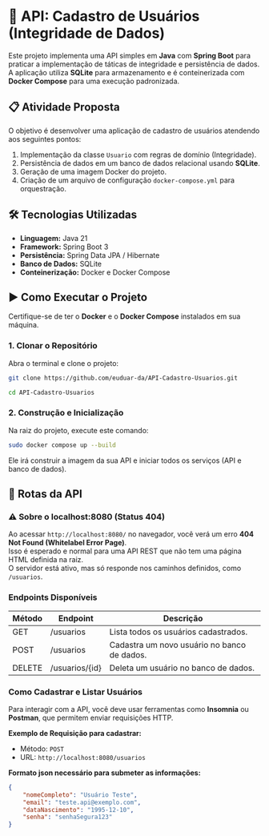# 🚀 API: Cadastro de Usuários (Integridade de Dados)

Este projeto implementa uma API simples em **Java** com **Spring Boot** para praticar a implementação de táticas de integridade e persistência de dados. A aplicação utiliza **SQLite** para armazenamento e é conteinerizada com **Docker Compose** para uma execução padronizada.

## 📋 Atividade Proposta

O objetivo é desenvolver uma aplicação de cadastro de usuários atendendo aos seguintes pontos:

1.  Implementação da classe `Usuario` com regras de domínio (Integridade).
2.  Persistência de dados em um banco de dados relacional usando **SQLite**.
3.  Geração de uma imagem Docker do projeto.
4.  Criação de um arquivo de configuração `docker-compose.yml` para orquestração.

## 🛠️ Tecnologias Utilizadas

* **Linguagem:** Java 21
* **Framework:** Spring Boot 3
* **Persistência:** Spring Data JPA / Hibernate
* **Banco de Dados:** SQLite 
* **Conteinerização:** Docker e Docker Compose

## ▶️ Como Executar o Projeto

Certifique-se de ter o **Docker** e o **Docker Compose** instalados em sua máquina.

### 1. Clonar o Repositório

Abra o terminal e clone o projeto:

```bash
git clone https://github.com/euduar-da/API-Cadastro-Usuarios.git

cd API-Cadastro-Usuarios
```

### 2. Construção e Inicialização

Na raiz do projeto, execute este comando:

```bash
sudo docker compose up --build
```
Ele irá construir a imagem da sua API e iniciar todos os serviços (API e banco de dados).

## 🧭 Rotas da API

### ⚠️ Sobre o localhost:8080 (Status 404)

Ao acessar `http://localhost:8080/` no navegador, você verá um erro **404 Not Found (Whitelabel Error Page)**.  
Isso é esperado e normal para uma API REST que não tem uma página HTML definida na raiz.  
O servidor está ativo, mas só responde nos caminhos definidos, como `/usuarios`.

### Endpoints Disponíveis

| Método | Endpoint  | Descrição                           |
|--------|-----------|-------------------------------------|
| GET    | /usuarios | Lista todos os usuários cadastrados. |
| POST   | /usuarios | Cadastra um novo usuário no banco de dados. |
| DELETE   | /usuarios/{id} | Deleta um  usuário no banco de dados. |

### Como Cadastrar e Listar Usuários

Para interagir com a API, você deve usar ferramentas como **Insomnia** ou **Postman**, que permitem enviar requisições HTTP.

**Exemplo de Requisição para cadastrar:**

- Método: `POST`
- URL: `http://localhost:8080/usuarios`

**Formato json necessário para submeter as informações:**

```json
{
    "nomeCompleto": "Usuário Teste",
    "email": "teste.api@exemplo.com",
    "dataNascimento": "1995-12-10",
    "senha": "senhaSegura123"
}

```
